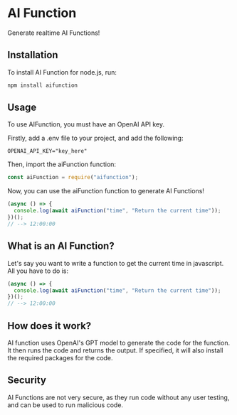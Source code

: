# AI Function

Generate realtime AI Functions!

## Installation

To install AI Function for node.js, run:

```bash
npm install aifunction
```

## Usage

To use AIFunction, you must have an OpenAI API key.

Firstly, add a .env file to your project, and add the following:

```
OPENAI_API_KEY="key_here"
```

Then, import the aiFunction function:

```javascript
const aiFunction = require("aifunction");
```

Now, you can use the aiFunction function to generate AI Functions!

```javascript
(async () => {
  console.log(await aiFunction("time", "Return the current time"));
})();
// --> 12:00:00
```

## What is an AI Function?

Let's say you want to write a function to get the current time in javascript. All you have to do is:

```javascript
(async () => {
  console.log(await aiFunction("time", "Return the current time"));
})();
// --> 12:00:00
```

## How does it work?

AI function uses OpenAI's GPT model to generate the code for the function. It then runs the code and returns the output. If specified, it will also install the required packages for the code.

## Security

AI Functions are not very secure, as they run code without any user testing, and can be used to run malicious code.
